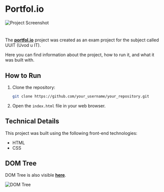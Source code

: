 # Portfol.io

![Project Screenshot](https://i.ibb.co/MRzMVHf/image.png)

#

The **[portfol.io](https://portfol-io-delta.vercel.app/)** project was created as an exam project for the subject called UUIT (Uvod u IT).

Here you can find information about the project, how to run it, and what it was built with.

## How to Run

1. Clone the repository:

   ```bash
   git clone https://github.com/your_username/your_repository.git
   ```

2. Open the `index.html` file in your web browser.

## Technical Details

This project was built using the following front-end technologies:

- HTML
- CSS

## DOM Tree

DOM Tree is also visible **[here](https://portfol-io-delta.vercel.app/dom_tree/tree.html)**.

![DOM Tree](https://i.ibb.co/D7CKBqB/dom-tree.png)
